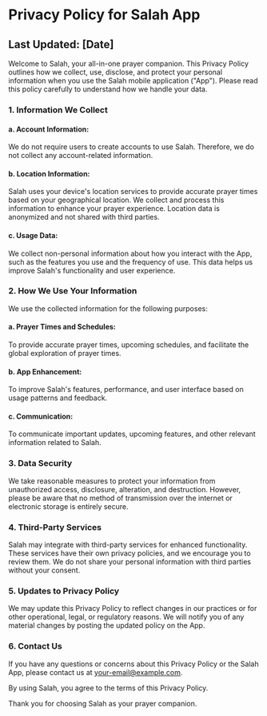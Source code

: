 # Privacy Policy for Salah App

## Last Updated: [Date]

Welcome to Salah, your all-in-one prayer companion. This Privacy Policy outlines how we collect, use, disclose, and protect your personal information when you use the Salah mobile application ("App"). Please read this policy carefully to understand how we handle your data.

### 1. Information We Collect

#### a. Account Information:
We do not require users to create accounts to use Salah. Therefore, we do not collect any account-related information.

#### b. Location Information:
Salah uses your device's location services to provide accurate prayer times based on your geographical location. We collect and process this information to enhance your prayer experience. Location data is anonymized and not shared with third parties.

#### c. Usage Data:
We collect non-personal information about how you interact with the App, such as the features you use and the frequency of use. This data helps us improve Salah's functionality and user experience.

### 2. How We Use Your Information

We use the collected information for the following purposes:

#### a. Prayer Times and Schedules:
To provide accurate prayer times, upcoming schedules, and facilitate the global exploration of prayer times.

#### b. App Enhancement:
To improve Salah's features, performance, and user interface based on usage patterns and feedback.

#### c. Communication:
To communicate important updates, upcoming features, and other relevant information related to Salah.

### 3. Data Security

We take reasonable measures to protect your information from unauthorized access, disclosure, alteration, and destruction. However, please be aware that no method of transmission over the internet or electronic storage is entirely secure.

### 4. Third-Party Services

Salah may integrate with third-party services for enhanced functionality. These services have their own privacy policies, and we encourage you to review them. We do not share your personal information with third parties without your consent.

### 5. Updates to Privacy Policy

We may update this Privacy Policy to reflect changes in our practices or for other operational, legal, or regulatory reasons. We will notify you of any material changes by posting the updated policy on the App.

### 6. Contact Us

If you have any questions or concerns about this Privacy Policy or the Salah App, please contact us at [your-email@example.com](mailto:your-email@example.com).

By using Salah, you agree to the terms of this Privacy Policy.

Thank you for choosing Salah as your prayer companion.
